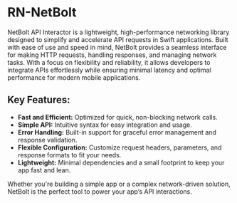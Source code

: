 # RN-NetBolt
NetBolt API Interactor is a lightweight, high-performance networking library designed to simplify and accelerate API requests in Swift applications. Built with ease of use and speed in mind, NetBolt provides a seamless interface for making HTTP requests, handling responses, and managing network tasks. With a focus on flexibility and reliability, it allows developers to integrate APIs effortlessly while ensuring minimal latency and optimal performance for modern mobile applications.

## Key Features:

- **Fast and Efficient:** Optimized for quick, non-blocking network calls.
- **Simple API:** Intuitive syntax for easy integration and usage.
- **Error Handling:** Built-in support for graceful error management and response validation.
- **Flexible Configuration:** Customize request headers, parameters, and response formats to fit your needs.
- **Lightweight:** Minimal dependencies and a small footprint to keep your app fast and lean.

Whether you're building a simple app or a complex network-driven solution, NetBolt is the perfect tool to power your app’s API interactions.
